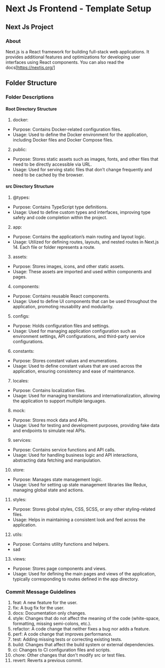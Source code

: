 # Next Js Frontend - Template Setup


## Next Js Project

### About

Next.js is a React framework for building full-stack web applications. It provides additional features and optimizations for developing user interfaces using React components. You can also read the docs[https://nextjs.org/]

## Folder Structure

### Folder Descriptions

#### Root Directory Structure

1. docker:

-   Purpose: Contains Docker-related configuration files.
-   Usage: Used to define the Docker environment for the application, including Docker files and Docker Compose files.

2. public:

-   Purpose: Stores static assets such as images, fonts, and other files that need to be directly accessible via URL.
-   Usage: Used for serving static files that don’t change frequently and need to be cached by the browser.

#### src Directory Structure

1. @types:

-   Purpose: Contains TypeScript type definitions.
-   Usage: Used to define custom types and interfaces, improving type safety and code completion within the project.

2. app:

-   Purpose: Contains the application’s main routing and layout logic.
-   Usage: Utilized for defining routes, layouts, and nested routes in Next.js 14. Each file or folder represents a route.

3. assets:

-   Purpose: Stores images, icons, and other static assets.
-   Usage: These assets are imported and used within components and pages.

4. components:

-   Purpose: Contains reusable React components.
-   Usage: Used to define UI components that can be used throughout the application, promoting reusability and modularity.

5. configs:

-   Purpose: Holds configuration files and settings.
-   Usage: Used for managing application configuration such as environment settings, API configurations, and third-party service configurations.

6. constants:

-   Purpose: Stores constant values and enumerations.
-   Usage: Used to define constant values that are used across the application, ensuring consistency and ease of maintenance.

7. locales:

-   Purpose: Contains localization files.
-   Usage: Used for managing translations and internationalization, allowing the application to support multiple languages.

8. mock:

-   Purpose: Stores mock data and APIs.
-   Usage: Used for testing and development purposes, providing fake data and endpoints to simulate real APIs.

9. services:

-   Purpose: Contains service functions and API calls.
-   Usage: Used for handling business logic and API interactions, abstracting data fetching and manipulation.

10. store:

-   Purpose: Manages state management logic.
-   Usage: Used for setting up state management libraries like Redux, managing global state and actions.

11. styles:

-   Purpose: Stores global styles, CSS, SCSS, or any other styling-related files.
-   Usage: Helps in maintaining a consistent look and feel across the application.

12. utils:

-   Purpose: Contains utility functions and helpers.
-   sad

13. views:

-   Purpose: Stores page components and views.
-   Usage: Used for defining the main pages and views of the application, typically corresponding to routes defined in the app directory.



### Commit Message Guidelines

1. feat: A new feature for the user.
2. fix: A bug fix for the user.
3. docs: Documentation only changes.
4. style: Changes that do not affect the meaning of the code (white-space, formatting, missing semi-colons, etc.).
5. refactor: A code change that neither fixes a bug nor adds a feature.
6. perf: A code change that improves performance.
7. test: Adding missing tests or correcting existing tests.
8. build: Changes that affect the build system or external dependencies.
9. ci: Changes to CI configuration files and scripts.
10. chore: Other changes that don't modify src or test files.
11. revert: Reverts a previous commit.



